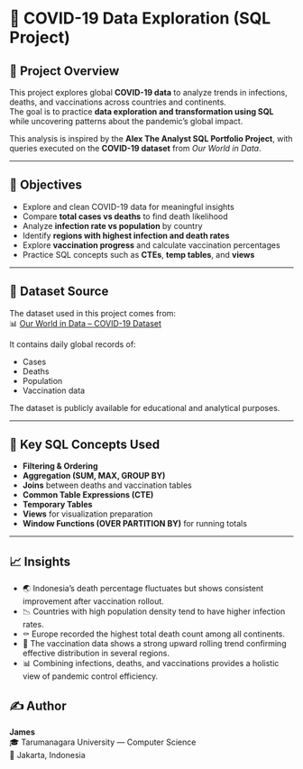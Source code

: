 # 🧮 COVID-19 Data Exploration (SQL Project)

## 📘 Project Overview
This project explores global **COVID-19 data** to analyze trends in infections, deaths, and vaccinations across countries and continents.  
The goal is to practice **data exploration and transformation using SQL** while uncovering patterns about the pandemic’s global impact.

This analysis is inspired by the **Alex The Analyst SQL Portfolio Project**, with queries executed on the **COVID-19 dataset** from *Our World in Data*.

---

## 🧠 Objectives
- Explore and clean COVID-19 data for meaningful insights  
- Compare **total cases vs deaths** to find death likelihood  
- Analyze **infection rate vs population** by country  
- Identify **regions with highest infection and death rates**  
- Explore **vaccination progress** and calculate vaccination percentages  
- Practice SQL concepts such as **CTEs**, **temp tables**, and **views**

---

## 💾 Dataset Source
The dataset used in this project comes from:  
📊 [Our World in Data – COVID-19 Dataset](https://ourworldindata.org/covid-deaths)

It contains daily global records of:
- Cases  
- Deaths  
- Population  
- Vaccination data  

The dataset is publicly available for educational and analytical purposes.

---

## 🧩 Key SQL Concepts Used
- **Filtering & Ordering**
- **Aggregation (SUM, MAX, GROUP BY)**
- **Joins** between deaths and vaccination tables  
- **Common Table Expressions (CTE)**
- **Temporary Tables**
- **Views** for visualization preparation
- **Window Functions (OVER PARTITION BY)** for running totals

---

## 📈 Insights
- 🌏 Indonesia’s death percentage fluctuates but shows consistent improvement after vaccination rollout.
- 📉 Countries with high population density tend to have higher infection rates.
- ⚰️ Europe recorded the highest total death count among all continents.
- 💉 The vaccination data shows a strong upward rolling trend  confirming effective distribution in several regions.
- 📊 Combining infections, deaths, and vaccinations provides a holistic view of pandemic control efficiency.

## ✍️ Author
**James**  
🎓 Tarumanagara University — Computer Science  
📍 Jakarta, Indonesia
